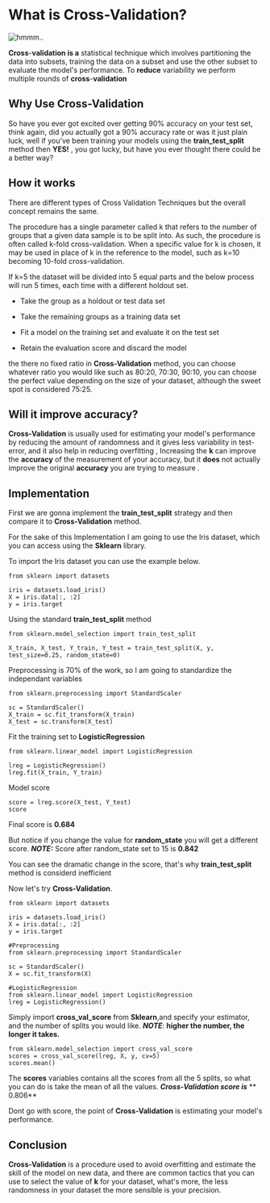 # What is Cross-Validation?
![hmmm..](https://encrypted-tbn0.gstatic.com/images?q=tbn:ANd9GcRstlW16yoskxx4oaTwFPbBjLokjdEbvpgQnA&usqp=CAU)

 **Cross**-**validation is a** statistical technique which involves partitioning the data into subsets, training the data on a subset and use the other subset to evaluate the model's performance. To **reduce** variability we perform multiple rounds of **cross**-**validation** 

## Why Use Cross-Validation

So have you ever got excited over getting  90% accuracy on your test set, think again, did you actually got a 90% accuracy rate or was it just plain luck, well if you've been training your models using the **train_test_split** method then **YES!** , you got lucky,  but have you ever thought there could be a better way?


## How it works
There are different types of Cross Validation Techniques but the overall concept remains the same.

The procedure has a single parameter called k that refers to the number of groups that a given data sample is to be split into. As such, the procedure is often called k-fold cross-validation. When a specific value for k is chosen, it may be used in place of k in the reference to the model, such as k=10 becoming 10-fold cross-validation.

If k=5 the dataset will be divided into 5 equal parts and the below process will run 5 times, each time with a different holdout set.

- Take the group as a holdout or test data set

- Take the remaining groups as a training data set

- Fit a model on the training set and evaluate it on the test set

- Retain the evaluation score and discard the model

the there no fixed ratio in **Cross-Validation** method, you can choose whatever ratio you would like such as 80:20, 70:30, 90:10, you can choose the perfect value depending on the size of your dataset, although the sweet spot is considered 75:25.

## Will it improve accuracy?

**Cross-Validation** is usually used for estimating your model's performance by reducing the amount of randomness and it gives less variability in test-error, and it also help in reducing overfitting , Increasing the **k** can  improve the **accuracy** of the measurement of your accuracy, but it **does** not actually  improve the original **accuracy** you are trying to measure .


## Implementation

First we are gonna implement the **train_test_split** strategy and then compare it to **Cross-Validation** method.

For the sake of this Implementation  I am going to use the Iris dataset, which you can access using the **Sklearn** library.

To import the Iris dataset you can use the example below.

    from sklearn import datasets

    iris = datasets.load_iris()
    X = iris.data[:, :2]  
    y = iris.target
Using the standard  **train_test_split** method

	from sklearn.model_selection import train_test_split

	X_train, X_test, Y_train, Y_test = train_test_split(X, y, 
	test_size=0.25, random_state=0)

Preprocessing is 70% of the work, so I am going to standardize the independant variables

    from sklearn.preprocessing import StandardScaler

	sc = StandardScaler()
	X_train = sc.fit_transform(X_train)		
	X_test = sc.transform(X_test)
Fit the training set to  **LogisticRegression**
	

	from sklearn.linear_model import LogisticRegression

	lreg = LogisticRegression()
	lreg.fit(X_train, Y_train)
Model score

    score = lreg.score(X_test, Y_test)
	score
Final score is **0.684**

But notice if you change the value for  **random_state** you will get a different score.
***NOTE:*** Score after random_state set to 15 is **0.842**

You can see the dramatic change in the score, that's why **train_test_split** method is considerd inefficient

Now let's try **Cross-Validation**.

    from sklearn import datasets

	iris = datasets.load_iris()
	X = iris.data[:, :2]  
	y = iris.target
	
	#Preprocessing
	from sklearn.preprocessing import StandardScaler

	sc = StandardScaler()
	X = sc.fit_transform(X)
	
	#LogisticRegression
	from sklearn.linear_model import LogisticRegression
	lreg = LogisticRegression()

Simply import **cross_val_score** from **Sklearn**,and specify your estimator, and the number of splits you  would like.
***NOTE***:  **higher the number, the longer it takes.**
		

    from sklearn.model_selection import cross_val_score
    scores = cross_val_score(lreg, X, y, cv=5)
    scores.mean()
The **scores** variables contains all the scores from all the 5 splits, so what you can do is take the mean of all the values.
***Cross-Validation score is***         ** 0.806**

Dont go with score, the point of **Cross-Validation** is estimating your model's performance.

## Conclusion

**Cross-Validation** is a procedure used to avoid overfitting and estimate the skill of the model on new data, and there are common tactics that you can use to select the value of **k** for your dataset, what's more, the less randomness in your dataset the more sensible is your precision.



